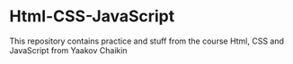 # Html-CSS-JavaScript
This repository contains practice and stuff from the course Html, CSS and JavaScript from Yaakov Chaikin
